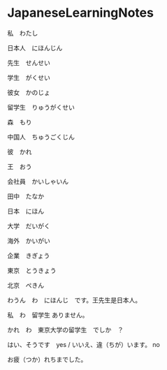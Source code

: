 # JapaneseLearningNotes

  
私　わたし

日本人　にほんじん

先生　せんせい

学生　がくせい

彼女　かのじょ

留学生　りゅうがくせい

森　もり

中国人　ちゅうごくじん

彼　かれ

王　おう

会社員　かいしゃいん

田中　たなか

日本　にほん

大学　だいがく

海外　かいがい

企業　きぎょう

東京　とうきょう

北京　ぺきん

わうん　わ　にほんじ　です。王先生是日本人。

私　わ　留学生 ありません。

かれ　わ　東京大学の留学生　でしか　？

はい、そうです　yes / いいえ、違（ちが）います。 no

お疲（つか）れちまでした。
